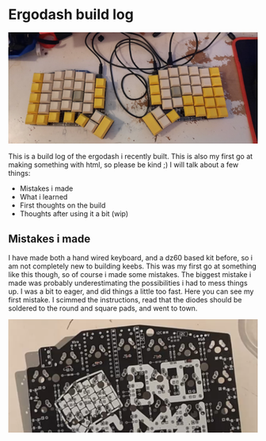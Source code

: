 <!DOCTYPE html>
<html>
<body>

<title>Ergodash build log</title>
<h1>Ergodash build log</h1>

<img src=img1.jpg width="800">

<p>This is a build log of the ergodash i recently built. This is also my first go at making something with html, so please be kind ;) I will talk about a few things:</p>

<ul>
	<li>Mistakes i made</li>
	<li>What i learned</li>
	<li>First thoughts on the build</li>
	<li>Thoughts after using it a bit (wip)</li>
</ul>

<h2>Mistakes i made</h2>
<p>I have made both a hand wired keyboard, and a dz60 based kit before, so i am not completely new to building keebs. This was my first go at something like this though, so of course i made some mistakes.
The biggest mistake i made was probably underestimating the possibilities i had to mess things up. I was a bit to eager, and did things a little too fast. Here you can see my first mistake. I scimmed the instructions,
read that the diodes should be soldered to the round and square pads, and went to town. </p>
<img src=img2.png>

</body>
</html>
